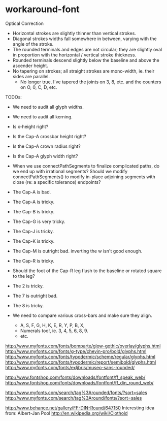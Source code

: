 workaround-font
===============

Optical Correction

* Horizontal strokes are slightly thinner than vertical strokes.  
* Diagonal strokes widths fall somewhere in between, varying with the angle of the stroke.
* The rounded terminals and edges are not circular; they are slightly oval in proportion with the horizontal / vertical stroke thickness.
* Rounded terminals descend slightly below the baseline and above the ascender height.
* No tapering on strokes; all straight strokes are mono-width, ie. their sides are parallel.
  * No longer true.  I've tapered the joints on 3, 8, etc. and the counters on O, 0, C, D, etc.

TODOs:
* We need to audit all glyph widths.  
* We need to audit all kerning.  
* Is x-height right?
* Is the Cap-A crossbar height right?
* Is the Cap-A crown radius right?
* Is the Cap-A glyph width right?
* When we use connectPathSegments to finalize complicated paths, do we end up with irrational
   segments?  Should we modify connectPathSegments() to modify in-place adjoining segments with 
   close (re: a specific tolerance) endpoints?
* The Cap-A is bad.
* The Cap-A is tricky.
* The Cap-B is tricky.
* The Cap-G is very tricky.
* The Cap-J is tricky.
* The Cap-K is tricky.
* The Cap-M is outright bad.  inverting the w isn't good enough.
* The Cap-R is tricky.
* Should the foot of the Cap-R leg flush to the baseline or rotated square to the leg?
* The 2 is tricky.
* The 7 is outright bad. 
* The 8 is tricky. 

* We need to compare various cross-bars and make sure they align.
  * A, S, F, G, H, K, E, R, Y, P, B, X, 
  * Numerals too!, ie. 3, 4, 5, 6, 8, 9.
  * etc.
  
http://www.myfonts.com/fonts/bomparte/glow-gothic/overlay/glyphs.html
http://www.myfonts.com/fonts/g-type/chevin-pro/bold/glyphs.html
http://www.myfonts.com/fonts/typodermic/scheme/regular/glyphs.html
http://www.myfonts.com/fonts/typodermic/report/semibold/glyphs.html
http://www.myfonts.com/fonts/exljbris/museo-sans-rounded/

http://www.fontshop.com/fonts/downloads/fontfont/ff_speak_web/
http://www.fontshop.com/fonts/downloads/fontfont/ff_din_round_web/

http://www.myfonts.com/search/tag%3Arounded/fonts/?sort=sales
http://www.myfonts.com/search/tag%3Around/fonts/?sort=sales

http://www.behance.net/gallery/FF-DIN-Round/647150
Interesting idea from: Albert-Jan Pool
http://en.wikipedia.org/wiki/Clothoid
